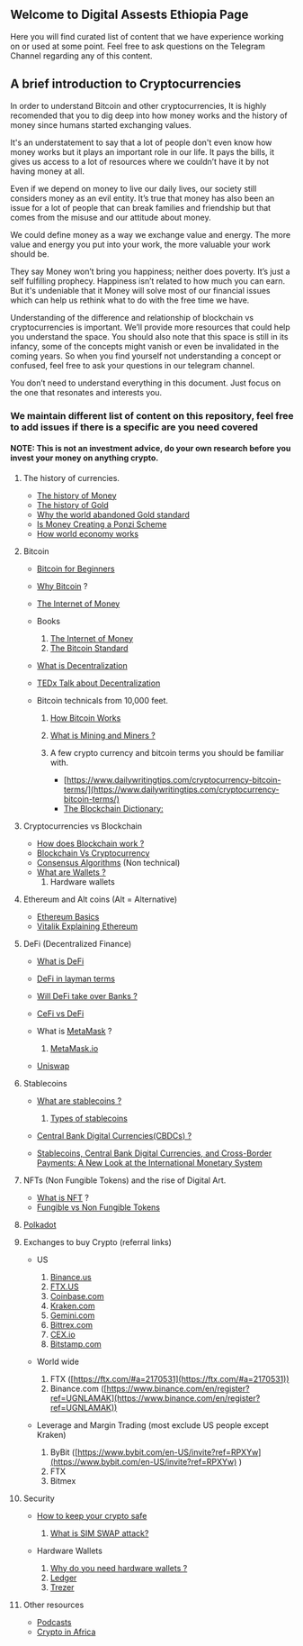 ## Welcome to Digital Assests Ethiopia Page

Here you will find curated list of content that we have experience working on or used at some point. Feel free to ask questions on the Telegram Channel regarding any of this content.

## A brief introduction to Cryptocurrencies

In order to understand Bitcoin and other cryptocurrencies, It is highly recomended that you to dig deep into how money works and the history of money since humans started exchanging values.

It's an understatement to say that a lot of people don't even know how money works but it plays an important role in our life. It pays the bills, it gives us access to a lot of resources where we couldn’t have it by not having money at all.

Even if we depend on money to live our daily lives, our society still considers money as an evil entity. It’s true that money has also been an issue for a lot of people that can break families and friendship but that comes from the misuse and our attitude about money.

We could define money as a way we exchange value and energy. The more value and energy you put into your work, the more valuable your work should be. 

They say Money won’t bring you happiness; neither does poverty. It’s just a self fulfilling prophecy. Happiness isn’t related to how much you can earn. But it's undeniable that it Money will solve most of our financial issues which can help us rethink what to do with the free time we have.   

Understanding of the difference and relationship of blockchain vs cryptocurrencies is important. We’ll provide more resources that could help you understand the space. You should also note that this space is still in its infancy, some of the concepts might vanish or even be invalidated in the coming years. So when you find yourself not understanding a concept or confused, feel free to ask your questions in our telegram channel. 

You don’t need to understand everything in this document. Just focus on the one that resonates and interests you. 

### We maintain different list of content on this repository, feel free to add issues if there is a specific are you need covered

#### NOTE: This is not an investment advice, do your own research before you invest your money on anything crypto.


1. The history of currencies.
    - [The history of Money](https://www.youtube.com/watch?v=YCN2aTlocOw) 
    - [The history of Gold](https://www.youtube.com/watch?v=d3PCjk7YAo0)
    - [Why the world abandoned Gold standard](https://www.youtube.com/watch?v=xB9ToM4D5AI)
    - [Is Money Creating a Ponzi Scheme](https://www.youtube.com/watch?v=3zAvyTKj5-0) 
    - [How world economy works](https://www.youtube.com/watch?v=PHe0bXAIuk0)
    
2. Bitcoin
    - [Bitcoin for Beginners](https://www.youtube.com/watch?v=UlKZ83REIkA)
    - [Why Bitcoin](https://www.youtube.com/watch?v=l1si5ZWLgy0) ? 
    - [The Internet of Money](https://www.youtube.com/watch?v=rc744Z9IjhY)
    
    - Books
        1. [The Internet of Money](https://www.amazon.com/Internet-Money-Andreas-M-Antonopoulos-ebook/dp/B01L9WM0H8/ref=sr_1_1?crid=3IC3EZHV5P06J&dchild=1&keywords=the+internet+of+money&qid=1611358794&sprefix=the+internet+of+mone%2Caps%2C274&sr=8-1)
        2. [The Bitcoin Standard](https://www.amazon.com/The-Bitcoin-Standard-audiobook/dp/B07D81VLQH/ref=sr_1_1?crid=20A0R3676SR51&dchild=1&keywords=the+bitcoin+standard&qid=1611358872&sprefix=the+bitcoin+st%2Caps%2C377&sr=8-1)
    - [What is Decentralization ](https://www.youtube.com/watch?v=R1ccwyP6fjc)
    - [TEDx Talk about Decentralization](https://www.youtube.com/watch?v=8oeiOeDq_Nc)
    
    - Bitcoin technicals from 10,000 feet.
        1. [How Bitcoin Works](https://www.youtube.com/watch?v=l9jOJk30eQs)
        2. [What is Mining and Miners ?](https://www.youtube.com/watch?v=L-Qhv8kLESY)
        
        3. A few crypto currency and bitcoin terms you should be familiar with.
            - [https://www.dailywritingtips.com/cryptocurrency-bitcoin-terms/](https://www.dailywritingtips.com/cryptocurrency-bitcoin-terms/)
            - [The Blockchain Dictionary:](https://telegra.ph/the-blockchain-dictionary-01-05)  
            
3. Cryptocurrencies vs  Blockchain
    - [How does Blockchain work ?](https://www.youtube.com/watch?v=SSo_EIwHSd4)
    - [Blockchain Vs Cryptocurrency](https://medium.com/datadriveninvestor/blockchain-vs-cryptocurrency-how-the-two-relate-to-each-other-edf7632fe9de)
    - [Consensus Algorithms](https://www.geeksforgeeks.org/consensus-algorithms-in-blockchain/) (Non technical)
    - [What are Wallets ?](https://www.youtube.com/watch?v=C8hfHYrkQDk)
        1. Hardware wallets
         
4. Ethereum and Alt coins (Alt = Alternative)
    - [Ethereum Basics](https://www.youtube.com/watch?v=MYOvvOyStvg) 
    - [Vitalik Explaining Ethereum](https://www.youtube.com/watch?v=TDGq4aeevgY)
    
5. DeFi (Decentralized Finance)
    - [What is DeFi](https://www.youtube.com/watch?v=btB__oHQ0sU)
    - [DeFi in layman terms](https://www.youtube.com/watch?v=RxrqNmv2tR0)
    - [Will DeFi take over Banks ?](https://newsletter.banklesshq.com/p/defi-will-do-to-banks-what-the-internet)
    - [CeFi vs DeFi](https://www.ledger.com/defi-vs-cefi-how-defi-measures-up#:~:text=DeFi%20refers%20to%20the%20decentralized,with%20the%20new%20digital%20asset)
    
    - What is [MetaMask](https://www.youtube.com/watch?v=YVgfHZMFFFQ) ? 
        1. [MetaMask.io](https://metamask.io/) 
        
    - [Uniswap](https://decrypt.co/resources/what-is-uniswap) 
    
6. Stablecoins
    - [What are stablecoins ?](https://www.youtube.com/watch?v=GsSSLDzKCOE)
        1. [Types of stablecoins](https://coincentral.com/types-of-stablecoins/)
        
    - [Central Bank Digital Currencies(CBDCs) ? ](https://www.youtube.com/watch?v=bAIS6-AjYOE)
    - [Stablecoins, Central Bank Digital Currencies, and Cross-Border Payments: A New Look at the International Monetary System](https://www.imf.org/en/News/Articles/2019/05/13/sp051419-stablecoins-central-bank-digital-currencies-and-cross-border-payments)
    
7. NFTs (Non Fungible Tokens) and the rise of Digital Art.
    - [What is NFT](https://cointelegraph.com/magazine/nonfungible-tokens/) ?
    - [Fungible vs Non Fungible Tokens](https://cointelegraph.com/magazine/nonfungible-tokens/#fungible-vs-non-fungible)
    
8. [Polkadot](https://polkadot.network/what-is-polkadot-a-brief-introduction/)

9. Exchanges to buy Crypto (referral links)
    - US 
        1. [Binance.us](https://accounts.binance.us/en/register?ref=35011466)
        2. [FTX.US](https://FTX.US) 
        3. [Coinbase.com](https://www.coinbase.com/join/abdiss_4)
        4. [Kraken.com](https://Kraken.com) 
        5. [Gemini.com](https://Gemini.com) 
        6. [Bittrex.com](https://bittrex.com/) 
        7. [CEX.io](https://CEX.io) 
        8. [Bitstamp.com](https://Bitstamp.com)  
        
    - World wide
        1. FTX ([https://ftx.com/#a=2170531](https://ftx.com/#a=2170531))
        2. Binance.com ([https://www.binance.com/en/register?ref=UGNLAMAK](https://www.binance.com/en/register?ref=UGNLAMAK))
        
    - Leverage and Margin Trading (most exclude US people except Kraken)
        1. ByBit ([https://www.bybit.com/en-US/invite?ref=RPXYw](https://www.bybit.com/en-US/invite?ref=RPXYw) )
        2. FTX
        3. Bitmex
        
10. Security
    - [How to keep your crypto safe](https://decrypt.co/34481/how-to-keep-your-bitcoin-safe-and-secure)
        1. [What is SIM SWAP attack? ](https://www.efani.com/blog/everything-about-sim-swap/)
        
    - Hardware Wallets
        1. [Why do you need hardware wallets ?](https://medium.com/ledger-on-security-and-blockchain/ledger-101-part-1-do-you-really-need-a-hardware-wallet-7f5abbadd945#:~:text=The%20main%20principle%20behind%20hardware,get%20hacked%20and%20lose%20everything.)
        2. [Ledger](https://www.ledger.com/)
        3. [Trezer](https://trezor.io/) 
        
11. Other resources
    - [Podcasts](https://www.forbes.com/sites/tatianakoffman/2020/06/19/top-10-crypto-podcasts-of-2020/?sh=1175dcec3064)
    - [Crypto in Africa](https://bitcoinke.io/)
